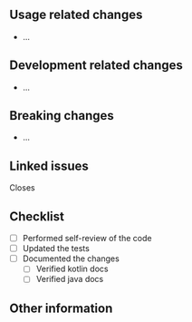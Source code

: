 ## Usage related changes
<!-- Changes that affect the users -->
- ...

## Development related changes
<!-- Changes that affect the development of the project -->
- ...

## Breaking changes
<!-- If this PR introduces any breaking changes, please list them below -->
- ...

## Linked issues
<!-- Write which issue this PR resolves, to automatically close it -->
Closes

## Checklist

- [ ] Performed self-review of the code
- [ ] Updated the tests
- [ ] Documented the changes
  - [ ] Verified kotlin docs
  - [ ] Verified java docs

## Other information
<!-- Anything else you'd like to share, regarding this PR, please write it below. -->